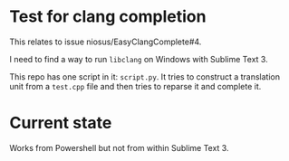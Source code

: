 # Test for clang completion
This relates to issue niosus/EasyClangComplete#4.

I need to find a way to run `libclang` on Windows with Sublime Text 3.

This repo has one script in it: `script.py`. It tries to construct a translation unit from a `test.cpp` file and then tries to reparse it and complete it.

# Current state
Works from Powershell but not from within Sublime Text 3.
